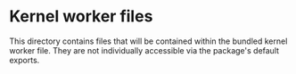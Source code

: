 # Kernel worker files

This directory contains files that will be contained within the bundled kernel worker file. They are not individually accessible via the package's default exports.
